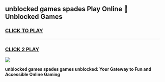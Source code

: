 
## unblocked games spades Play Online 👋 Unblocked Games
<h3>
<a href="https://premium.freeplayer.one?title=unblocked_games_spades&ref=19F">CLICK TO PLAY</a></h3>
<hr>

<h3>
<a href="https://premium.freeplayer.one?title=unblocked_games_spades&ref=19F">CLICK 2 PLAY</a>
  
</h3>

<a href="https://premium.freeplayer.one?title=unblocked_games_spades&ref=19F"><img src="https://clearcache.store/games.png"></a>


**unblocked games spades games unblocked: Your Gateway to Fun and Accessible Online Gaming**
